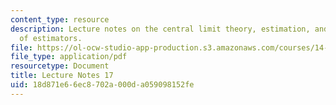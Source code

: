 ```yaml
---
content_type: resource
description: Lecture notes on the central limit theory, estimation, and general properties
  of estimators.
file: https://ol-ocw-studio-app-production.s3.amazonaws.com/courses/14-30-introduction-to-statistical-methods-in-economics-spring-2009/18d871e66ec8702a000da059098152fe_MIT14_30s09_lec17.pdf
file_type: application/pdf
resourcetype: Document
title: Lecture Notes 17
uid: 18d871e6-6ec8-702a-000d-a059098152fe
---
```

